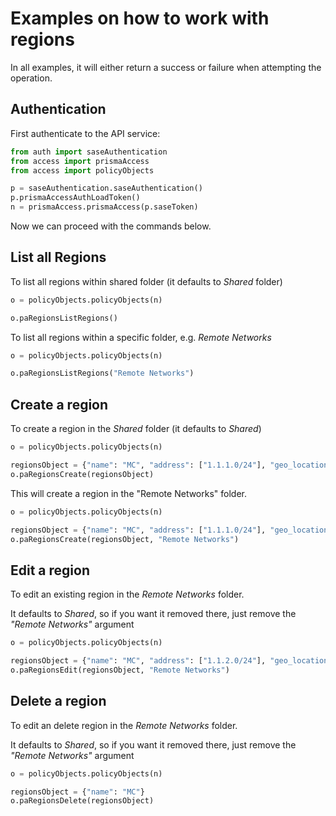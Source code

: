 # Examples on how to work with regions
In all examples, it will either return a success or failure when attempting the operation.

## Authentication
First authenticate to the API service:
```python
from auth import saseAuthentication
from access import prismaAccess
from access import policyObjects

p = saseAuthentication.saseAuthentication()
p.prismaAccessAuthLoadToken()
n = prismaAccess.prismaAccess(p.saseToken)

```

Now we can proceed with the commands below.

## List all Regions
To list all regions within shared folder (it defaults to _Shared_ folder)
```python
o = policyObjects.policyObjects(n)

o.paRegionsListRegions()
```


To list all regions within a specific folder, e.g. _Remote Networks_
```python
o = policyObjects.policyObjects(n)

o.paRegionsListRegions("Remote Networks")
```


## Create a region
To create a region in the _Shared_ folder (it defaults to _Shared_)
```python
o = policyObjects.policyObjects(n)

regionsObject = {"name": "MC", "address": ["1.1.1.0/24"], "geo_location": {"longitude": -178, "latitude": 20}}
o.paRegionsCreate(regionsObject)
```

This will create a region in the "Remote Networks" folder.
```python
o = policyObjects.policyObjects(n)

regionsObject = {"name": "MC", "address": ["1.1.1.0/24"], "geo_location": {"longitude": -178, "latitude": 20}}
o.paRegionsCreate(regionsObject, "Remote Networks")
```

## Edit a region
To edit an existing region in the _Remote Networks_ folder. 

It defaults to _Shared_, so if you want it removed there, just remove the _"Remote Networks"_ argument

```python
o = policyObjects.policyObjects(n)

regionsObject = {"name": "MC", "address": ["1.1.2.0/24"], "geo_location": {"longitude": -160, "latitude": 30}}
o.paRegionsEdit(regionsObject, "Remote Networks")
```

## Delete a region
To edit an delete region in the _Remote Networks_ folder. 

It defaults to _Shared_, so if you want it removed there, just remove the _"Remote Networks"_ argument

```python
o = policyObjects.policyObjects(n)

regionsObject = {"name": "MC"}
o.paRegionsDelete(regionsObject)
```